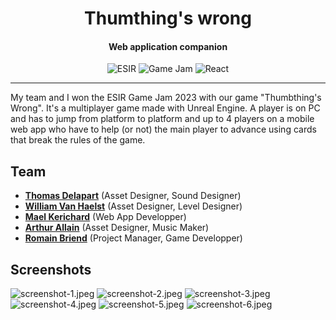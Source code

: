 <h1 align="center">Thumthing's wrong</h1>
<h4 align="center">Web application companion</h4>
<p align="center">
   <img src="https://img.shields.io/badge/-ESIR-orange" alt="ESIR">
   <img src="https://img.shields.io/badge/-Game_Jam-red" alt="Game Jam">
   <img src="https://img.shields.io/badge/-React-blue" alt="React">
</p>


---

My team and I won the ESIR Game Jam 2023 with our game "Thumbthing's Wrong". It's a multiplayer game made with Unreal
Engine. A player is on PC and has to jump from platform to platform and up to 4 players on a mobile web app who have to
help (or not) the main player to advance using cards that break the rules of the game.

## Team

- [**Thomas Delapart**](https://github.com/Thomega35) (Asset Designer, Sound Designer)
- [**William Van Haelst**](https://github.com/AlcladZ) (Asset Designer, Level Designer)
- [**Mael Kerichard**](https://github.com/Pixselve) (Web App Developper)
- [**Arthur Allain**](https://github.com/Pataubeur) (Asset Designer, Music Maker)
- [**Romain Briend**](https://github.com/yami2200) (Project Manager, Game Developper)

## Screenshots

![screenshot-1.jpeg](docs/screenshot-1.jpeg)
![screenshot-2.jpeg](docs/screenshot-2.jpeg)
![screenshot-3.jpeg](docs/screenshot-3.jpeg)
![screenshot-4.jpeg](docs/screenshot-4.jpeg)
![screenshot-5.jpeg](docs/screenshot-5.jpeg)
![screenshot-6.jpeg](docs/screenshot-6.jpeg)
